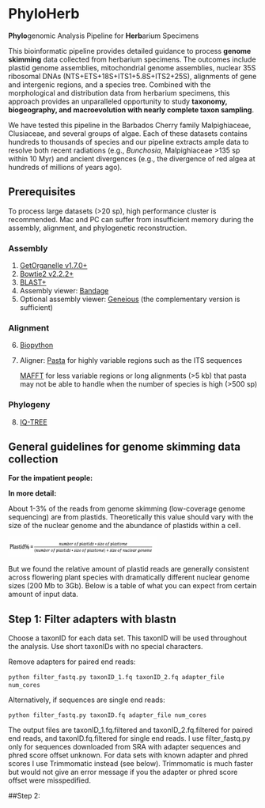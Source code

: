 # PhyloHerb
**Phylo**genomic Analysis Pipeline for **Herb**arium Specimens

This bioinformatic pipeline provides detailed guidance to process **genome skimming** data collected from herbarium specimens. The outcomes include plastid genome assemblies, mitochondrial genome assemblies, nuclear 35S ribosomal DNAs (NTS+ETS+18S+ITS1+5.8S+ITS2+25S), alignments of gene and intergenic regions, and a species tree. Combined with the morphological and distribution data from herbarium specimens, this approach provides an unparalleled opportunity to study **taxonomy, biogeography, and macroevolution with nearly complete taxon sampling**.

We have tested this pipeline in the Barbados Cherry family Malpighiaceae, Clusiaceae, and several groups of algae. Each of these datasets contains hundreds to thousands of species and our pipeline extracts ample data to resolve both recent radiations (e.g., *Bunchosia*, Malpighiaceae >135 sp within 10 Myr) and ancient divergences (e.g., the divergence of red algea at hundreds of millions of years ago). 

## Prerequisites
To process large datasets (>20 sp), high performance cluster is recommended. Mac and PC can suffer from insufficient memory during the assembly, alignment, and phylogenetic reconstruction.

### Assembly
1. [GetOrganelle v1.7.0+](https://github.com/Kinggerm/GetOrganelle)
2. [Bowtie2 v2.2.2+](http://bowtie-bio.sourceforge.net/bowtie2/index.shtml)
3. [BLAST+](https://blast.ncbi.nlm.nih.gov/Blast.cgi?PAGE_TYPE=BlastDocs&DOC_TYPE=Download)
4. Assembly viewer: [Bandage](https://rrwick.github.io/Bandage/)
5. Optional assembly viewer: [Geneious](https://www.geneious.com/) (the complementary version is sufficient)

### Alignment
6. [Biopython](https://biopython.org/)
7. Aligner: 
	[Pasta](https://github.com/smirarab/pasta) for highly variable regions such as the ITS sequences
	
	[MAFFT](https://mafft.cbrc.jp/alignment/software/) for less variable regions or long alignments (>5 kb) that pasta may not be able to handle when the number of species is high (>500 sp)

### Phylogeny
8. [IQ-TREE](http://www.iqtree.org/)

## General guidelines for genome skimming data collection

**For the impatient people:**

**In more detail:**

About 1-3% of the reads from genome skimming (low-coverage genome sequencing) are from plastids. Theoretically this value should vary with the size of the nuclear genome and the abundance of plastids within a cell. 

<img src="/images/plastid_perc.png" width="300" height="40">

But we found the relative amount of plastid reads are generally consistent across flowering plant species with dramatically different nuclear genome sizes (200 Mb to 3Gb). Below is a table of what you can expect from certain amount of input data.
 

## Step 1: Filter adapters with blastn
Choose a taxonID for each data set. This taxonID will be used throughout the analysis. Use short taxonIDs with no special characters.

Remove adapters for paired end reads:

	python filter_fastq.py taxonID_1.fq taxonID_2.fq adapter_file num_cores

Alternatively, if sequences are single end reads:
	
	python filter_fastq.py taxonID.fq adapter_file num_cores

The output files are taxonID_1.fq.filtered and taxonID_2.fq.filtered for paired end reads, and taxonID.fq.filtered for single end reads. I use filter_fastq.py only for sequences downloaded from SRA with adapter sequences and phred score offset unknown. For data sets with known adapter and phred scores I use Trimmomatic instead (see below). Trimmomatic is much faster but would not give an error message if you the adapter or phred score offset were misspedified.

##Step 2: 

